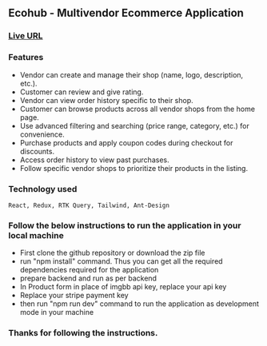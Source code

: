 ## Ecohub - Multivendor Ecommerce Application

### [Live URL](https://multivendor-ecommerce-frontend-gilt.vercel.app) 

### Features

-  Vendor can create and manage their shop (name, logo, description, etc.).
-  Customer can review and give rating.
-  Vendor can view order history specific to their shop.
-  Customer can browse products across all vendor shops from the home page.
-  Use advanced filtering and searching (price range, category, etc.) for convenience.
-  Purchase products and apply coupon codes during checkout for discounts.
-  Access order history to view past purchases.
-  Follow specific vendor shops to prioritize their products in the listing.

### Technology used

    React, Redux, RTK Query, Tailwind, Ant-Design

### Follow the below instructions to run the application in your local machine

- First clone the github repository or download the zip file
- run "npm install" command. Thus you can get all the required dependencies required for the application
- prepare backend and run as per backend
- In Product form in place of imgbb api key, replace your api key
- Replace your stripe payment key
- then run "npm run dev" command to run the application as development mode in your machine

### Thanks for following the instructions.